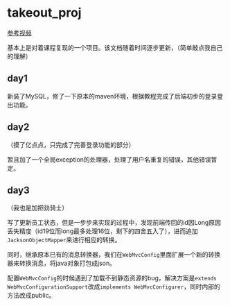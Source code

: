 # takeout_proj
[参考视频](https://www.bilibili.com/video/BV13a411q753)

基本上是对着课程复现的一个项目。该文档随着时间逐步更新，（简单敲点我自己的理解）

## day1
新装了MySQL，修了一下原本的maven环境，根据教程完成了后端初步的登录登出功能。

## day2
（摸了亿点点，只完成了完善登录功能的部分）

暂且加了一个全局exception的处理器，处理了用户名重复的错误，其他错误暂定。

## day3
（我也是加把劲骑士）

写了更新员工状态，但是一步步来实现的过程中，发现前端传回的id因Long原因丢失精度（id19位而long最多处理16位，剩下的四舍五入了），进而追加`JacksonObjectMapper`来进行相应的转换。

同时，继承原本已有的消息转换器，我们在`WebMvcConfig`里面扩展一个新的转换器来转换消息，将java对象打包成json。

配置`WebMvcConfig`的时候遇到了加载不到静态资源的bug，解决方案是`extends WebMvcConfigurationSupport`改成`implements WebMvcConfigurer`，同时内部的方法改成public。


